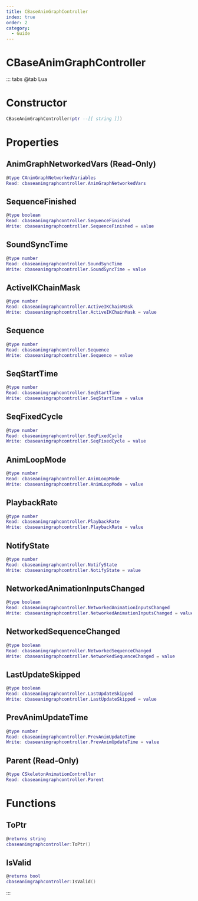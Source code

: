 ```yaml
---
title: CBaseAnimGraphController
index: true
order: 2
category:
  - Guide
---
```


# CBaseAnimGraphController

::: tabs
@tab Lua
# Constructor
```lua
CBaseAnimGraphController(ptr --[[ string ]])
```
# Properties
## AnimGraphNetworkedVars (Read-Only)
```lua
@type CAnimGraphNetworkedVariables
Read: cbaseanimgraphcontroller.AnimGraphNetworkedVars
```
## SequenceFinished 
```lua
@type boolean
Read: cbaseanimgraphcontroller.SequenceFinished
Write: cbaseanimgraphcontroller.SequenceFinished = value
```
## SoundSyncTime 
```lua
@type number
Read: cbaseanimgraphcontroller.SoundSyncTime
Write: cbaseanimgraphcontroller.SoundSyncTime = value
```
## ActiveIKChainMask 
```lua
@type number
Read: cbaseanimgraphcontroller.ActiveIKChainMask
Write: cbaseanimgraphcontroller.ActiveIKChainMask = value
```
## Sequence 
```lua
@type number
Read: cbaseanimgraphcontroller.Sequence
Write: cbaseanimgraphcontroller.Sequence = value
```
## SeqStartTime 
```lua
@type number
Read: cbaseanimgraphcontroller.SeqStartTime
Write: cbaseanimgraphcontroller.SeqStartTime = value
```
## SeqFixedCycle 
```lua
@type number
Read: cbaseanimgraphcontroller.SeqFixedCycle
Write: cbaseanimgraphcontroller.SeqFixedCycle = value
```
## AnimLoopMode 
```lua
@type number
Read: cbaseanimgraphcontroller.AnimLoopMode
Write: cbaseanimgraphcontroller.AnimLoopMode = value
```
## PlaybackRate 
```lua
@type number
Read: cbaseanimgraphcontroller.PlaybackRate
Write: cbaseanimgraphcontroller.PlaybackRate = value
```
## NotifyState 
```lua
@type number
Read: cbaseanimgraphcontroller.NotifyState
Write: cbaseanimgraphcontroller.NotifyState = value
```
## NetworkedAnimationInputsChanged 
```lua
@type boolean
Read: cbaseanimgraphcontroller.NetworkedAnimationInputsChanged
Write: cbaseanimgraphcontroller.NetworkedAnimationInputsChanged = value
```
## NetworkedSequenceChanged 
```lua
@type boolean
Read: cbaseanimgraphcontroller.NetworkedSequenceChanged
Write: cbaseanimgraphcontroller.NetworkedSequenceChanged = value
```
## LastUpdateSkipped 
```lua
@type boolean
Read: cbaseanimgraphcontroller.LastUpdateSkipped
Write: cbaseanimgraphcontroller.LastUpdateSkipped = value
```
## PrevAnimUpdateTime 
```lua
@type number
Read: cbaseanimgraphcontroller.PrevAnimUpdateTime
Write: cbaseanimgraphcontroller.PrevAnimUpdateTime = value
```
## Parent (Read-Only)
```lua
@type CSkeletonAnimationController
Read: cbaseanimgraphcontroller.Parent
```
# Functions
## ToPtr
```lua
@returns string
cbaseanimgraphcontroller:ToPtr()
```
## IsValid
```lua
@returns bool
cbaseanimgraphcontroller:IsValid()
```

:::